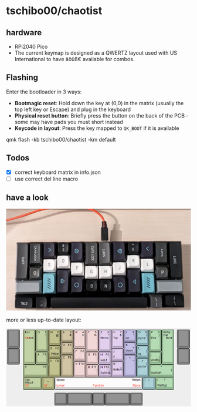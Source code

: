 # tschibo00/chaotist

## hardware
- RPi2040 Pico
- The current keymap is designed as a QWERTZ layout used with US International to have äöüß€ available for combos.

## Flashing
Enter the bootloader in 3 ways:

* **Bootmagic reset**: Hold down the key at (0,0) in the matrix (usually the top left key or Escape) and plug in the keyboard
* **Physical reset button**: Briefly press the button on the back of the PCB - some may have pads you must short instead
* **Keycode in layout**: Press the key mapped to `QK_BOOT` if it is available

qmk flash -kb tschibo00/chaotist -km default

## Todos
- [x] correct keyboard matrix in info.json
- [ ] use correct del line macro

## have a look
![beauty shot](misc/beautyshot.jpg)

more or less up-to-date layout:

![keyboard layout](misc/layout.png)